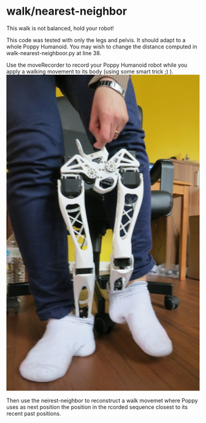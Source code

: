 # walk/nearest-neighbor
This walk is not balanced, hold your robot!

This code was tested with only the legs and pelvis. It should adapt to a whole Poppy Humanoid. You may wish to change the distance computed in walk-nearest-neighboor.py at line 38.

Use the moveRecorder to record your Poppy Humanoid robot while you apply a walking movement to its body (using some smart trick ;) ).
![](img/walk_record.JPG)  

Then use the neirest-neighbor to reconstruct a walk movemet where Poppy uses as next position the position in the rcorded sequence closest to its recent past positions.

